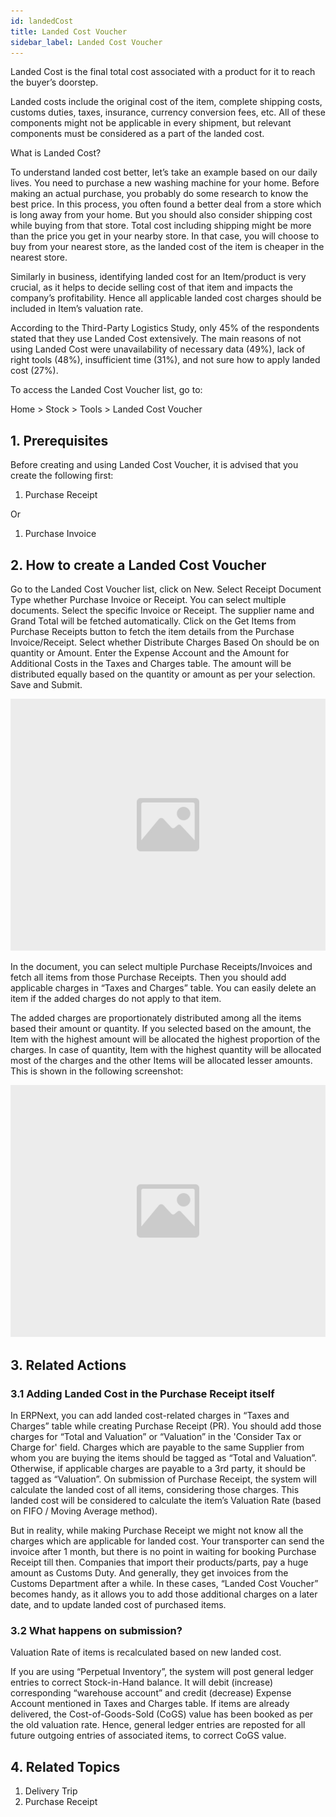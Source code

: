 ```yaml
---
id: landedCost
title: Landed Cost Voucher
sidebar_label: Landed Cost Voucher
---
```


Landed Cost is the final total cost associated with a product for it to reach the buyer’s doorstep.

Landed costs include the original cost of the item, complete shipping costs, customs duties, taxes, insurance, currency conversion fees, etc. All of these components might not be applicable in every shipment, but relevant components must be considered as a part of the landed cost.

What is Landed Cost?

To understand landed cost better, let’s take an example based on our daily lives. You need to purchase a new washing machine for your home. Before making an actual purchase, you probably do some research to know the best price. In this process, you often found a better deal from a store which is long away from your home. But you should also consider shipping cost while buying from that store. Total cost including shipping might be more than the price you get in your nearby store. In that case, you will choose to buy from your nearest store, as the landed cost of the item is cheaper in the nearest store.

Similarly in business, identifying landed cost for an Item/product is very crucial, as it helps to decide selling cost of that item and impacts the company’s profitability. Hence all applicable landed cost charges should be included in Item’s valuation rate.

According to the Third-Party Logistics Study, only 45% of the respondents stated that they use Landed Cost extensively. The main reasons of not using Landed Cost were unavailability of necessary data (49%), lack of right tools (48%), insufficient time (31%), and not sure how to apply landed cost (27%).

To access the Landed Cost Voucher list, go to:

Home > Stock > Tools > Landed Cost Voucher

## 1. Prerequisites 
Before creating and using Landed Cost Voucher, it is advised that you create the following first:

1. Purchase Receipt

Or

1. Purchase Invoice

## 2. How to create a Landed Cost Voucher 
Go to the Landed Cost Voucher list, click on New.
Select Receipt Document Type whether Purchase Invoice or Receipt. You can select multiple documents.
Select the specific Invoice or Receipt. The supplier name and Grand Total will be fetched automatically.
Click on the Get Items from Purchase Receipts button to fetch the item details from the Purchase Invoice/Receipt.
Select whether Distribute Charges Based On should be on quantity or Amount.
Enter the Expense Account and the Amount for Additional Costs in the Taxes and Charges table. The amount will be distributed equally based on the quantity or amount as per your selection.
Save and Submit.

![image](images/image.jpg)

In the document, you can select multiple Purchase Receipts/Invoices and fetch all items from those Purchase Receipts. Then you should add applicable charges in “Taxes and Charges” table. You can easily delete an item if the added charges do not apply to that item.

The added charges are proportionately distributed among all the items based their amount or quantity. If you selected based on the amount, the Item with the highest amount will be allocated the highest proportion of the charges. In case of quantity, Item with the highest quantity will be allocated most of the charges and the other Items will be allocated lesser amounts. This is shown in the following screenshot:

![image](images/image.jpg)

## 3. Related Actions 
### 3.1 Adding Landed Cost in the Purchase Receipt itself 
In ERPNext, you can add landed cost-related charges in “Taxes and Charges” table while creating Purchase Receipt (PR). You should add those charges for “Total and Valuation” or “Valuation” in the 'Consider Tax or Charge for' field. Charges which are payable to the same Supplier from whom you are buying the items should be tagged as “Total and Valuation”. Otherwise, if applicable charges are payable to a 3rd party, it should be tagged as “Valuation”. On submission of Purchase Receipt, the system will calculate the landed cost of all items, considering those charges. This landed cost will be considered to calculate the item’s Valuation Rate (based on FIFO / Moving Average method).

But in reality, while making Purchase Receipt we might not know all the charges which are applicable for landed cost. Your transporter can send the invoice after 1 month, but there is no point in waiting for booking Purchase Receipt till then. Companies that import their products/parts, pay a huge amount as Customs Duty. And generally, they get invoices from the Customs Department after a while. In these cases, “Landed Cost Voucher” becomes handy, as it allows you to add those additional charges on a later date, and to update landed cost of purchased items.

### 3.2 What happens on submission? 
Valuation Rate of items is recalculated based on new landed cost.

If you are using “Perpetual Inventory”, the system will post general ledger entries to correct Stock-in-Hand balance. It will debit (increase) corresponding “warehouse account” and credit (decrease) Expense Account mentioned in Taxes and Charges table. If items are already delivered, the Cost-of-Goods-Sold (CoGS) value has been booked as per the old valuation rate. Hence, general ledger entries are reposted for all future outgoing entries of associated items, to correct CoGS value.

## 4. Related Topics 
1. Delivery Trip
1. Purchase Receipt